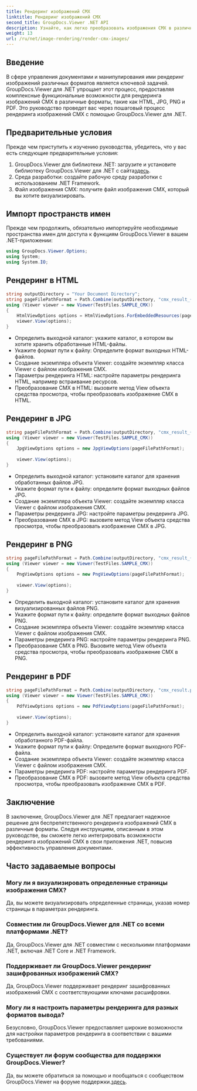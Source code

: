 ```yaml
---
title: Рендеринг изображений CMX
linktitle: Рендеринг изображений CMX
second_title: GroupDocs.Viewer .NET API
description: Узнайте, как легко преобразовать изображения CMX в различные форматы с помощью GroupDocs.Viewer для .NET. Улучшите управление документами.
weight: 13
url: /ru/net/image-rendering/render-cmx-images/
---
```

## Введение
В сфере управления документами и манипулирования ими рендеринг изображений различных форматов является ключевой задачей. GroupDocs.Viewer для .NET упрощает этот процесс, предоставляя комплексные функциональные возможности для рендеринга изображений CMX в различные форматы, такие как HTML, JPG, PNG и PDF. Это руководство проведет вас через пошаговый процесс рендеринга изображений CMX с помощью GroupDocs.Viewer для .NET.
## Предварительные условия
Прежде чем приступить к изучению руководства, убедитесь, что у вас есть следующие предварительные условия:
1.  GroupDocs.Viewer для библиотеки .NET: загрузите и установите библиотеку GroupDocs.Viewer для .NET с сайта[здесь](https://releases.groupdocs.com/viewer/net/).
2. Среда разработки: создайте рабочую среду разработки с использованием .NET Framework.
3. Файл изображения CMX: получите файл изображения CMX, который вы хотите визуализировать.

## Импорт пространств имен
Прежде чем продолжить, обязательно импортируйте необходимые пространства имен для доступа к функциям GroupDocs.Viewer в вашем .NET-приложении:
```csharp
using GroupDocs.Viewer.Options;
using System;
using System.IO;
```

## Рендеринг в HTML
```csharp
string outputDirectory = "Your Document Directory";
string pageFilePathFormat = Path.Combine(outputDirectory, "cmx_result_{0}.html");
using (Viewer viewer = new Viewer(TestFiles.SAMPLE_CMX))
{
    HtmlViewOptions options = HtmlViewOptions.ForEmbeddedResources(pageFilePathFormat);
    viewer.View(options);
}
```
- Определить выходной каталог: укажите каталог, в котором вы хотите хранить обработанные HTML-файлы.
- Укажите формат пути к файлу: Определите формат выходных HTML-файлов.
- Создание экземпляра объекта Viewer: создайте экземпляр класса Viewer с файлом изображения CMX.
- Параметры рендеринга HTML: настройте параметры рендеринга HTML, например встраивание ресурсов.
- Преобразование CMX в HTML: вызовите метод View объекта средства просмотра, чтобы преобразовать изображение CMX в HTML.
## Рендеринг в JPG
```csharp
string pageFilePathFormat = Path.Combine(outputDirectory, "cmx_result_{0}.jpg");
using (Viewer viewer = new Viewer(TestFiles.SAMPLE_CMX))
{
    JpgViewOptions options = new JpgViewOptions(pageFilePathFormat);
    
    viewer.View(options);
}
```
- Определить выходной каталог: установите каталог для хранения обработанных файлов JPG.
- Укажите формат пути к файлу: определите формат выходных файлов JPG.
- Создание экземпляра объекта Viewer: создайте экземпляр класса Viewer с файлом изображения CMX.
- Параметры рендеринга JPG: настройте параметры рендеринга JPG.
- Преобразование CMX в JPG: вызовите метод View объекта средства просмотра, чтобы преобразовать изображение CMX в JPG.
## Рендеринг в PNG
```csharp
string pageFilePathFormat = Path.Combine(outputDirectory, "cmx_result_{0}.png");
using (Viewer viewer = new Viewer(TestFiles.SAMPLE_CMX))
{
    PngViewOptions options = new PngViewOptions(pageFilePathFormat);
   
    viewer.View(options);
}
```
- Определить выходной каталог: установите каталог для хранения визуализированных файлов PNG.
- Укажите формат пути к файлу: определите формат выходных файлов PNG.
- Создание экземпляра объекта Viewer: создайте экземпляр класса Viewer с файлом изображения CMX.
- Параметры рендеринга PNG: настройте параметры рендеринга PNG.
- Преобразование CMX в PNG. Вызовите метод View объекта средства просмотра, чтобы преобразовать изображение CMX в PNG.
## Рендеринг в PDF
```csharp
string pageFilePathFormat = Path.Combine(outputDirectory, "cmx_result.pdf");
using (Viewer viewer = new Viewer(TestFiles.SAMPLE_CMX))
{
    PdfViewOptions options = new PdfViewOptions(pageFilePathFormat);
   
    viewer.View(options);
}
```
- Определить выходной каталог: установите каталог для хранения обработанного PDF-файла.
- Укажите формат пути к файлу: Определите формат выходного PDF-файла.
- Создание экземпляра объекта Viewer: создайте экземпляр класса Viewer с файлом изображения CMX.
- Параметры рендеринга PDF: настройте параметры рендеринга PDF.
- Преобразование CMX в PDF: вызовите метод View объекта средства просмотра, чтобы преобразовать изображение CMX в PDF.

## Заключение
В заключение, GroupDocs.Viewer для .NET предлагает надежное решение для беспрепятственного рендеринга изображений CMX в различные форматы. Следуя инструкциям, описанным в этом руководстве, вы сможете легко интегрировать возможности рендеринга изображений CMX в свои приложения .NET, повысив эффективность управления документами.
## Часто задаваемые вопросы
### Могу ли я визуализировать определенные страницы изображения CMX?
Да, вы можете визуализировать определенные страницы, указав номер страницы в параметрах рендеринга.
### Совместим ли GroupDocs.Viewer для .NET со всеми платформами .NET?
Да, GroupDocs.Viewer для .NET совместим с несколькими платформами .NET, включая .NET Core и .NET Framework.
### Поддерживает ли GroupDocs.Viewer рендеринг зашифрованных изображений CMX?
Да, GroupDocs.Viewer поддерживает рендеринг зашифрованных изображений CMX с соответствующими ключами расшифровки.
### Могу ли я настроить параметры рендеринга для разных форматов вывода?
Безусловно, GroupDocs.Viewer предоставляет широкие возможности для настройки параметров рендеринга в соответствии с вашими требованиями.
### Существует ли форум сообщества для поддержки GroupDocs.Viewer?
 Да, вы можете обратиться за помощью и пообщаться с сообществом GroupDocs.Viewer на форуме поддержки.[здесь](https://forum.groupdocs.com/c/viewer/9).